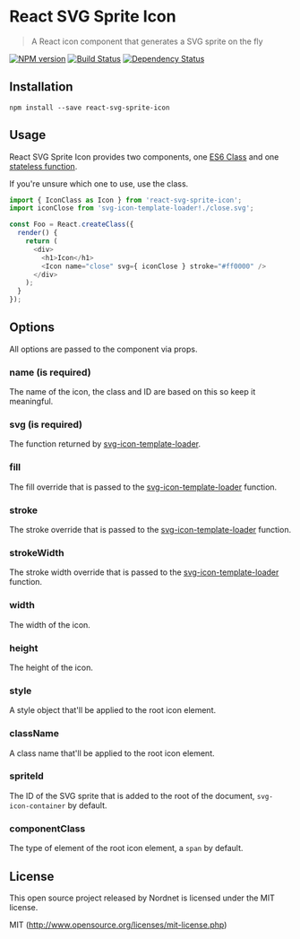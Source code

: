 # React SVG Sprite Icon

> A React icon component that generates a SVG sprite on the fly

[![NPM version][npm-image]][npm-url]
[![Build Status][travis-image]][travis-url]
[![Dependency Status][depstat-image]][depstat-url]

## Installation

`npm install --save react-svg-sprite-icon`

## Usage

React SVG Sprite Icon provides two components, one [ES6 Class](https://facebook.github.io/react/docs/reusable-components.html#es6-classes) and one [stateless function](https://facebook.github.io/react/docs/reusable-components.html#stateless-functions).

If you're unsure which one to use, use the class.

``` javascript
import { IconClass as Icon } from 'react-svg-sprite-icon';
import iconClose from 'svg-icon-template-loader!./close.svg';

const Foo = React.createClass({
  render() {
    return (
      <div>
        <h1>Icon</h1>
        <Icon name="close" svg={ iconClose } stroke="#ff0000" />
      </div>
    );
  }
});
```

## Options

All options are passed to the component via props.

### **name** (is required)
The name of the icon, the class and ID are based on this so keep it meaningful.

### **svg** (is required)
The function returned by [svg-icon-template-loader](https://github.com/nordnet/svg-icon-template-loader).

### **fill**
The fill override that is passed to the [svg-icon-template-loader](https://github.com/nordnet/svg-icon-template-loader) function.

### **stroke**
The stroke override that is passed to the [svg-icon-template-loader](https://github.com/nordnet/svg-icon-template-loader) function.

### **strokeWidth**
The stroke width override that is passed to the [svg-icon-template-loader](https://github.com/nordnet/svg-icon-template-loader) function.

### **width**
The width of the icon.

### **height**
The height of the icon.

### **style**
A style object that'll be applied to the root icon element.

### **className**
A class name that'll be applied to the root icon element.

### **spriteId**
The ID of the SVG sprite that is added to the root of the document, `svg-icon-container` by default.

### **componentClass**
The type of element of the root icon element, a `span` by default.

## License

This open source project released by Nordnet is licensed under the MIT license.

MIT (http://www.opensource.org/licenses/mit-license.php)


[npm-url]: https://npmjs.org/package/react-svg-sprite-icon
[npm-image]: https://img.shields.io/npm/v/react-svg-sprite-icon.svg

[travis-url]: https://travis-ci.org/nordnet/react-svg-sprite-icon
[travis-image]: https://travis-ci.org/nordnet/react-svg-sprite-icon.svg?branch=master

[depstat-url]: https://david-dm.org/nordnet/react-svg-sprite-icon
[depstat-image]: https://david-dm.org/nordnet/react-svg-sprite-icon.svg
